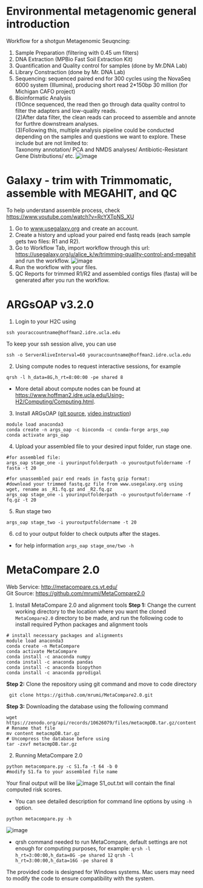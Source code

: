 # Environmental metagenomic general introduction
Workflow for a shotgun Metagenomic Seuqncing:
  1. Sample Preparation (filtering with 0.45 um filters)
  2. DNA Extraction (MPBio Fast Soil Extraction Kit)
  3. Quantification and Quality control for samples (done by Mr.DNA Lab)
  4. Library Constraction (done by Mr. DNA Lab)
  5. Sequencing: sequenced paired end for 300 cycles using the NovaSeq 6000 system (Illumina), producing short read 2*150bp 30 million (for Michigan CAFO project)
  6. Bioinformatic Analysis  
     (1)Once sequenced, the read then go through data quality control to filter the adapters and low-quality reads.  
     (2)After data filter, the clean reads can proceed to assemble and annote for furthre downstream analyses.  
     (3)Following this, multiple analysis pipeline could be conducted depending on the samples and questions we want to explore. These include but are not limited to:  
         Taxonomy annotation/ PCA and NMDS analyses/ Antibiotic-Resistant Gene Distributions/ etc.
![image](https://github.com/zerotook/Assembly/assets/102132762/2c2cc0cf-dc43-43a4-8c42-dd2dec515cde)

# Galaxy - trim with Trimmomatic, assemble with MEGAHIT, and QC
To help understand assemble process, check https://www.youtube.com/watch?v=RcYXTpNS_XU
1. Go to www.usegalaxy.org and create an account.
2. Create a history and upload your paired end fastq reads (each sample gets two files: R1 and R2).
3. Go to Workflow Tab, import workflow through this url: https://usegalaxy.org/u/alice_k/w/trimming-quality-control-and-megahit and run the workflow.
   ![image](https://github.com/zerotook/Assembly/assets/102132762/66bd4711-a40c-4423-b2d5-c8e7e6d2e810)
4. Run the workflow with your files.
5. QC Reports for trimmed R1/R2 and assembled contigs files (fasta) will be generated after you run the workflow.

# ARGsOAP v3.2.0
1. Login to your H2C using  
```
ssh youraccountname@hoffman2.idre.ucla.edu
```
  To keep your ssh session alive, you can use
```
ssh -o ServerAliveInterval=60 youraccountname@hoffman2.idre.ucla.edu
```
2. Using compute nodes to request interactive sessions, for example  
```
qrsh -l h_data=8G,h_rt=8:00:00 -pe shared 8
```
- More detail about compute nodes can be found at https://www.hoffman2.idre.ucla.edu/Using-H2/Computing/Computing.html.
  
3. Install ARGsOAP ([git source](https://github.com/xinehc/args_oap), [video instruction](https://smile.hku.hk/static/args/tools/HowToUseVersion3_2.mp4))
```
module load anaconda3
conda create -n args_oap -c bioconda -c conda-forge args_oap
conda activate args_oap
```
4. Upload your assembled file to your desired input folder, run stage one.
```
#for assembled file:
args_oap stage_one -i yourinputfolderpath -o youroutputfoldername -f fasta -t 20

#for unassembled pair end reads in fastq gzip format:
#download your trimmed fastq.gz file from www.usegalaxy.org using wget, rename as _R1.fq.gz and _R2.fq.gz
args_oap stage_one -i yourinputfolderpath -o youroutputfoldername -f fq.gz -t 20
```
5. Run stage two
```
args_oap stage_two -i youroutputfoldername -t 20
```
6. cd to your output folder to check outputs after the stages.
 
- for help information `args_oap stage_one/two -h`

# MetaCompare 2.0
Web Service: http://metacompare.cs.vt.edu/  
Git Source: https://github.com/mrumi/MetaCompare2.0  
1. Install MetaCompare 2.0 and alignment tools
**Step 1:** Change the current working directory to the location where you want the cloned `MetaCompare2.0` directory to be made, and run the following code to install required Python packages and alignment tools
 ```
# install necessary packages and alignments
 module load anaconda3
 conda create -n MetaCompare
 conda activate MetaCompare
 conda install -c anaconda numpy
 conda install -c anaconda pandas
 conda install -c anaconda biopython
 conda install -c anaconda pprodigal
```
**Step 2:** Clone the repository using git command and move to code directory
```
 git clone https://github.com/mrumi/MetaCompare2.0.git
```
**Step 3:** Downloading the database using the following command
```
wget https://zenodo.org/api/records/10626079/files/metacmpDB.tar.gz/content
# Rename that file
mv content metacmpDB.tar.gz
# Uncompress the database before using
tar -zxvf metacmpDB.tar.gz
```
2. Running MetaCompare 2.0
```
python metacompare.py -c S1.fa -t 64 -b 0
#modify S1.fa to your assembled file name
```
Your final output will be like
![image](https://github.com/user-attachments/assets/a83784a1-1bc4-4c76-982b-f40bfc89be7d)
S1_out.txt will contain the final computed risk scores.

- You can see detailed description for command line options by using `-h` option.
```
python metacompare.py -h
```
![image](https://github.com/user-attachments/assets/88ed2ebf-1716-436c-ad5f-3a4073239c80)

 - qrsh command needed to run MetaCompare, default settings are not enough for computing purposes, for example: 
    `qrsh -l h_rt=3:00:00,h_data=8G -pe shared 12`
    `qrsh -l h_rt=3:00:00,h_data=16G -pe shared 8`
 
The provided code is designed for Windows systems. Mac users may need to modify the code to ensure compatibility with the system.
